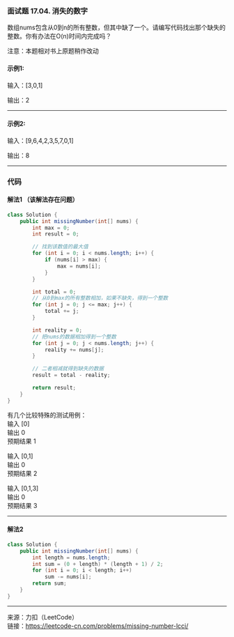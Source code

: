 ### 面试题 17.04. 消失的数字              
数组nums包含从0到n的所有整数，但其中缺了一个。请编写代码找出那个缺失的整数。你有办法在O(n)时间内完成吗？                    

注意：本题相对书上原题稍作改动

#### 示例1:    
输入：[3,0,1]                

输出：2

****

#### 示例2:     
输入：[9,6,4,2,3,5,7,0,1]         

输出：8
    

*****

### 代码
#### 解法1 （该解法存在问题）
```java
class Solution {
    public int missingNumber(int[] nums) {
        int max = 0;
        int result = 0;

        // 找到该数值的最大值
        for (int i = 0; i < nums.length; i++) {
            if (nums[i] > max) {
                max = nums[i];
            }
        }

        int total = 0;
        // 从0到max的所有整数相加，如果不缺失，得到一个整数
        for (int j = 0; j <= max; j++) {
            total += j;
        } 

        int reality = 0;
        // 把nums的数据相加得到一个整数
        for (int j = 0; j < nums.length; j++) {
            reality += nums[j];
        }

        // 二者相减就得到缺失的数据
        result = total - reality;       

        return result;
    }
}
```
有几个比较特殊的测试用例：       
输入 [0]             
输出 0             
预期结果 1                  

输入 [0,1]               
输出 0                   
预期结果 2                 

输入 [0,1,3]                
输出 0                 
预期结果 3

***

#### 解法2
```java
class Solution {
    public int missingNumber(int[] nums) {
        int length = nums.length;
        int sum = (0 + length) * (length + 1) / 2;
        for (int i = 0; i < length; i++)
            sum -= nums[i];
        return sum;
    }
}
```

****

来源：力扣（LeetCode）    
链接：https://leetcode-cn.com/problems/missing-number-lcci/


































































